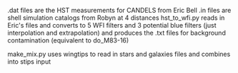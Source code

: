 .dat files are the HST measurements for CANDELS from Eric Bell
.in files are shell simulation catalogs from Robyn at 4 distances
hst_to_wfi.py reads in Eric's files and converts to 5 WFI filters and 3 potential blue filters (just interpolation and extrapolation) and produces the .txt files for background contamination (equivalent to do_M83-16)

make_mix.py uses wingtips to read in stars and galaxies files and combines into stips input


